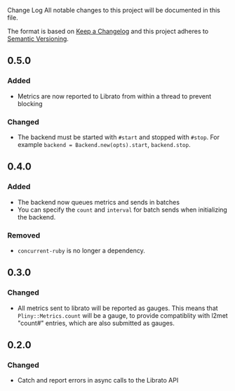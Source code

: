 Change Log
All notable changes to this project will be documented in this file.

The format is based on [Keep a Changelog](http://keepachangelog.com/)
and this project adheres to [Semantic Versioning](http://semver.org/).

## 0.5.0

### Added

- Metrics are now reported to Librato from within a thread to prevent blocking

### Changed

- The backend must be started with `#start` and stopped with `#stop`. For example
  `backend = Backend.new(opts).start`, `backend.stop`.

## 0.4.0

### Added

- The backend now queues metrics and sends in batches
- You can specify the `count` and `interval` for batch sends when initializing
  the backend.

### Removed

- `concurrent-ruby` is no longer a dependency.

## 0.3.0

### Changed

- All metrics sent to librato will be reported as gauges. This means that
  `Pliny::Metrics.count` will be a gauge, to provide compatiblity with l2met
  "count#" entries, which are also submitted as gauges.

## 0.2.0

### Changed

- Catch and report errors in async calls to the Librato API
